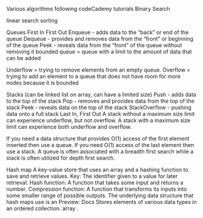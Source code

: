 Various algorithms following codeCademy tutorials
Binary Search

linear search
sorting


Queues First In First Out
Enqueue - adds data to the “back” or end of the queue
Dequeue - provides and removes data from the “front” or beginning of the queue
Peek - reveals data from the “front” of the queue without removing it
bounded queue = queue with a limit to the amount of data that can be added 

Underflow = trying to remove elements from an empty queue.
Overflow = trying to add an element to a queue that does not have room for more nodes because it is bounded

Stacks (can be linked list on array, can have a limited size)
Push - adds data to the top of the stack
Pop - removes and provides data from the top of the stack
Peek - reveals data on the top of the stack
StackOverflow - pushing data onto a full stack
Last In, First Out
A stack without a maximum size limit can experience underflow, but not overflow. 
A stack with a maximum size limit can experience both underflow and overflow.


If you need a data structure that provides O(1) access of the first element inserted then use a queue. 
If you need O(1) access of the last element then use a stack. A queue is often associated with a breadth 
first search while a stack is often utilized for depth first search.

Hash map
A key-value store that uses an array and a hashing function to save and retrieve values.
Key: The identifier given to a value for later retrieval.
Hash function: A function that takes some input and returns a number.
Compression function: A function that transforms its inputs into some smaller range of possible outputs.
The underlying data structure that hash maps use is an
Preview: Docs Stores elements of various data types in an ordered collection.
array
.